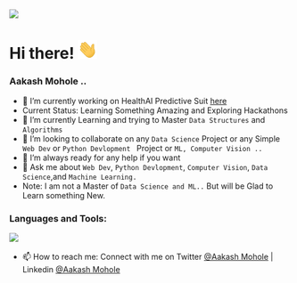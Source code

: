 <div>
<img align="center" src="https://i.imgur.com/4ASafy0.png">
</div>

# Hi there! <img src="https://raw.githubusercontent.com/arkalsekar/arkalsekar/main/wave.gif" width="35px">
### Aakash Mohole ..


- 🔭 I’m currently working on HealthAI Predictive Suit [here](https://github.com/aakashmohole/HealthAI-Predictive-Suite)
- Current Status: Learning Something Amazing and Exploring Hackathons
- 🌱 I’m currently Learning and trying to Master ``` Data Structures ```  and ```Algorithms ```
- 👯 I’m looking to collaborate on any ```Data Science``` Project or any Simple ```Web Dev``` or ```Python Devlopment ``` Project or ```ML, Computer Vision ..```
- 🤔 I’m always ready for any help if you want  
- 💬 Ask me about ```Web Dev```, ```Python Devlopment```, ```Computer Vision```,  ```Data Science```,and ```Machine Learning.``` 
- Note: I am not a Master of ```Data Science and ML..``` But will be Glad to Learn something New.

### Languages and Tools:

<!-- Bottom Header -->
<img src="https://raw.githubusercontent.com/Trilokia/Trilokia/379277808c61ef204768a61bbc5d25bc7798ccf1/bottom_header.svg" />

- 📫 How to reach me: Connect with me on Twitter [@Aakash Mohole](https://twitter.com/AakashMohole) | Linkedin [@Aakash Mohole](https://www.linkedin.com/in/aakash-mohole-231359233/)
